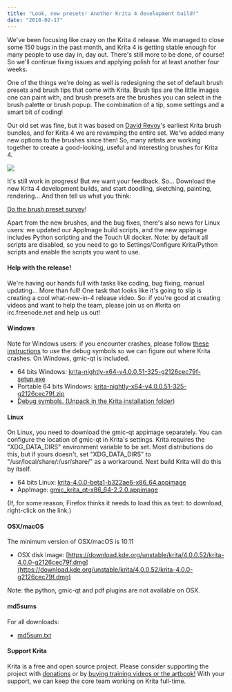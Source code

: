 ```yaml
---
title: "Look, new presets! Another Krita 4 development build!"
date: "2018-02-17"
---
```


We've been focusing like crazy on the Krita 4 release. We managed to close some 150 bugs in the past month, and Krita 4 is getting stable enough for many people to use day in, day out. There's still more to be done, of course! So we'll continue fixing issues and applying polish for at least another four weeks.

One of the things we're doing as well is redesigning the set of default brush presets and brush tips that come with Krita. Brush tips are the little images one can paint with, and brush presets are the brushes you can select in the brush palette or brush popup. The combination of a tip, some settings and a smart bit of coding!

Our old set was fine, but it was based on [David Revoy](https://www.davidrevoy.com)'s earliest Krita brush bundles, and for Krita 4 we are revamping the entire set. We've added many new options to the brushes since then! So, many artists are working together to create a good-looking, useful and interesting brushes for Krita 4.

[![](/images/posts/2018/brushj_presets-1024x529.png)](/images/posts/2018/brushj_presets.png)

It's still work in progress! But we want your feedback. So... Download the new Krita 4 development builds, and start doodling, sketching, painting, rendering... And then tell us what you think:

[Do the brush preset survey](https://goo.gl/forms/xRbDIZRnRX005ZOt2)!

Apart from the new brushes, and the bug fixes, there's also news for Linux users: we updated our AppImage build scripts, and the new appimage includes Python scripting and the Touch UI docker. Note: by default all scripts are disabled, so you need to go to Settings/Configure Krita/Python scripts and enable the scripts you want to use.

#### Help with the release!

We're having our hands full with tasks like coding, bug fixing, manual updating... More than full! One task that looks like it's going to slip is creating a cool what-new-in-4 release video. So: if you're good at creating videos and want to help the team, please join us on #krita on irc.freenode.net and help us out!

#### Windows

Note for Windows users: if you encounter crashes, please follow [these instructions](https://docs.krita.org/Dr._Mingw_debugger) to use the debug symbols so we can figure out where Krita crashes. On Windows, gmic-qt is included.

- 64 bits Windows: [krita-nightly-x64-v4.0.0.51-325-g2126cec79f-setup.exe](https://download.kde.org/unstable/krita/4.0.0.52/krita-nightly-x64-v4.0.0.51-325-g2126cec79f-setup.exe)
- Portable 64 bits Windows: [krita-nightly-x64-v4.0.0.51-325-g2126cec79f.zip](https://download.kde.org/unstable/krita/4.0.0.52/krita-nightly-x64-v4.0.0.51-325-g2126cec79f.zip)
- [Debug symbols. (Unpack in the Krita installation folder)](https://download.kde.org/unstable/krita/4.0.0.52/krita-nightly-x64-v4.0.0.51-325-g2126cec79f-dbg.zip)

#### Linux

On Linux, you need to download the gmic-qt appimage separately. You can configure the location of gmic-qt in Krita's settings. Krita requires the "XDG_DATA_DIRS" environment variable to be set. Most distributions do this, but if yours doesn't, set "XDG_DATA_DIRS" to "/usr/local/share/:/usr/share/" as a workaround. Next build Krita will do this by itself.

- 64 bits Linux: [krita-4.0.0-beta1-b322ae6-x86_64.appimage](https://download.kde.org/unstable/krita/4.0.0.52/krita-4.0.0-beta1-b322ae6-x86_64.appimage)
- AppImage: [gmic_krita_qt-x86_64-2.2.0.appimage](https://download.kde.org/unstable/krita/4.0.0.52/gmic_krita_qt-x86_64-2.2.0.appimage)

(If, for some reason, Firefox thinks it needs to load this as text: to download, right-click on the link.)

#### OSX/macOS

The minimum version of OSX/macOS is 10.11

- OSX disk image: [https://download.kde.org/unstable/krita/4.0.0.52/krita-4.0.0-g2126cec79f.dmg](https://download.kde.org/unstable/krita/4.0.0.52/krita-4.0.0-g2126cec79f.dmg)

Note: the python, gmic-qt and pdf plugins are not available on OSX.

#### md5sums

For all downloads:

- [md5sum.txt](https://download.kde.org/unstable/krita/4.0.0.52/md5sum.txt)

#### Support Krita

Krita is a free and open source project. Please consider supporting the project with [donations](/support-us/donations/) or by [buying training videos or the artbook!](/support-us/shop) With your support, we can keep the core team working on Krita full-time.
